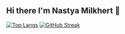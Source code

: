 ## Hi there I'm Nastya Milkhert 👋

[![Top Langs](https://github-readme-stats.vercel.app/api/top-langs/?username=Nasycha&layout=compact)](https://github.com/anuraghazra/github-readme-stats)
[![GitHub Streak](https://github-readme-streak-stats.herokuapp.com/?user=Nasycha)](https://git.io/streak-stats)
